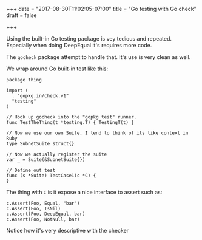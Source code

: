 +++
date = "2017-08-30T11:02:05-07:00"
title = "Go testing with Go check"
draft = false

+++

Using the built-in Go testing package is vey tedious and repeated.
Especially when doing DeepEqual it's requires more code.

The `gocheck` package attempt to handle that. It's use is very clean as
well.

We wrap around Go built-in test like this:

```
package thing

import (
  . "gopkg.in/check.v1"
  "testing"
)

// Hook up gocheck into the "gopkg test" runner.
func TestTheThing(t *testing.T) { TestingT(t) }

// Now we use our own Suite, I tend to think of its like context in Ruby
type SubnetSuite struct{}

// Now we actually register the suite
var _ = Suite(&SubnetSuite{})

// Define out test
func (s *Suite) TestCase1(c *C) {
}
```

The thing with `C` is it expose a nice interface to assert such as:

```
c.Assert(Foo, Equal, "bar")
c.Assert(Foo, IsNil)
c.Assert(Foo, DeepEqual, bar)
c.Assert(Foo, NotNull, bar)
```

Notice how it's very descriptive with the checker
